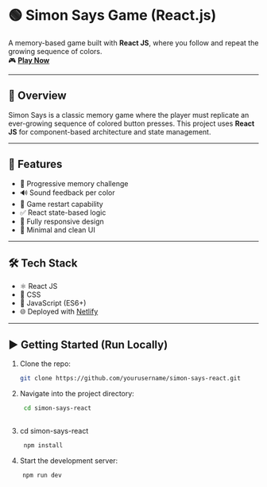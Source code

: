 # 🟢 Simon Says Game (React.js)

A memory-based game built with **React JS**, where you follow and repeat the growing sequence of colors.  
🎮 **[Play Now](https://simonsays23.netlify.app/)**

---

## 📌 Overview

Simon Says is a classic memory game where the player must replicate an ever-growing sequence of colored button presses. This project uses **React JS** for component-based architecture and state management.

---

## 🚀 Features

- 🧠 Progressive memory challenge
- 🔊 Sound feedback per color
- 🔄 Game restart capability
- ✅ React state-based logic
- 📱 Fully responsive design
- 🎨 Minimal and clean UI

---

## 🛠️ Tech Stack

- ⚛️ React JS
- 🎨 CSS
- 🧱 JavaScript (ES6+)
- 🌐 Deployed with [Netlify](https://www.netlify.com/)

---

## ▶️ Getting Started (Run Locally)

1. Clone the repo:
   ```bash
   git clone https://github.com/yourusername/simon-says-react.git
   
2. Navigate into the project directory:
   ```bash
    cd simon-says-react
      
3. cd simon-says-react
   ```bash
    npm install

4. Start the development server:
```bash
    npm run dev


